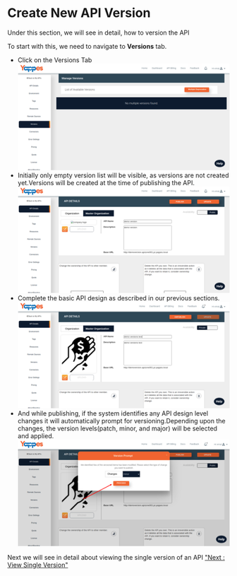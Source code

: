 Create New API Version
======================

Under this section, we will see in detail, how to version the API

To start with this, we need to navigate to **Versions** tab.

-   Click on the Versions Tab
    ![](../images/dashboard/versions/version_view_1.png)
-   Initially only empty version list will be visible, as versions are
    not created yet.Versions will be created at the time of publishing
    the API.
    ![](../images/dashboard/versions/version_view_2.png)
-   Complete the basic API design as described in our previous sections.
    ![](../images/dashboard/versions/version_view_3.png)
-   And while publishing, if the system identifies any API design level
    changes it will automatically prompt for versioning.Depending upon
    the changes, the version levels(patch, minor, and major) will be
    selected and applied.
    ![](../images/dashboard/versions/version_view_4.png)    

Next we will see in detail about viewing the single version of an API
["Next : View Single Version"](view_versions.md)
